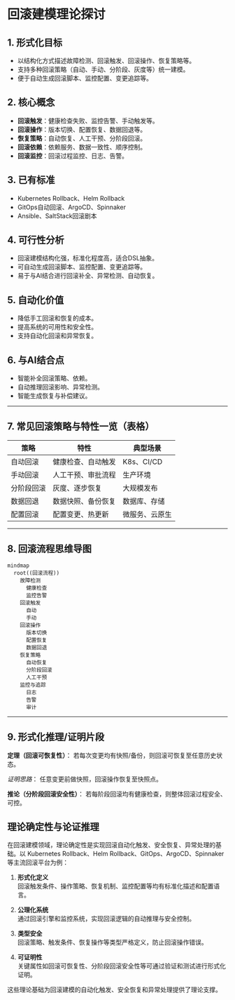 # 回滚建模理论探讨

## 1. 形式化目标

- 以结构化方式描述故障检测、回滚触发、回滚操作、恢复策略等。
- 支持多种回滚策略（自动、手动、分阶段、灰度等）统一建模。
- 便于自动生成回滚脚本、监控配置、变更追踪等。

## 2. 核心概念

- **回滚触发**：健康检查失败、监控告警、手动触发等。
- **回滚操作**：版本切换、配置恢复、数据回退等。
- **恢复策略**：自动恢复、人工干预、分阶段回滚。
- **回滚依赖**：依赖服务、数据一致性、顺序控制。
- **回滚监控**：回滚过程监控、日志、告警。

## 3. 已有标准

- Kubernetes Rollback、Helm Rollback
- GitOps自动回滚、ArgoCD、Spinnaker
- Ansible、SaltStack回滚剧本

## 4. 可行性分析

- 回滚建模结构化强，标准化程度高，适合DSL抽象。
- 可自动生成回滚脚本、监控配置、变更追踪等。
- 易于与AI结合进行回滚补全、异常检测、自动恢复。

## 5. 自动化价值

- 降低手工回滚和恢复的成本。
- 提高系统的可用性和安全性。
- 支持自动化回滚和异常恢复。

## 6. 与AI结合点

- 智能补全回滚策略、依赖。
- 自动推理回滚影响、异常检测。
- 智能生成恢复与补偿建议。

---

## 7. 常见回滚策略与特性一览（表格）

| 策略         | 特性                 | 典型场景           |
|--------------|----------------------|--------------------|
| 自动回滚     | 健康检查、自动触发   | K8s、CI/CD         |
| 手动回滚     | 人工干预、审批流程   | 生产环境           |
| 分阶段回滚   | 灰度、逐步恢复       | 大规模发布         |
| 数据回退     | 数据快照、备份恢复   | 数据库、存储       |
| 配置回滚     | 配置变更、热更新     | 微服务、云原生     |

---

## 8. 回滚流程思维导图

```mermaid
mindmap
  root((回滚流程))
    故障检测
      健康检查
      监控告警
    回滚触发
      自动
      手动
    回滚操作
      版本切换
      配置恢复
      数据回退
    恢复策略
      自动恢复
      分阶段回滚
      人工干预
    监控与追踪
      日志
      告警
      审计
```

---

## 9. 形式化推理/证明片段

**定理（回滚可恢复性）**：
若每次变更均有快照/备份，则回滚可恢复至任意历史状态。

*证明思路*：
任意变更前做快照，回滚操作恢复至快照点。

**推论（分阶段回滚安全性）**：
若每阶段回滚均有健康检查，则整体回滚过程安全、可控。

## 理论确定性与论证推理

在回滚建模领域，理论确定性是实现回滚自动化触发、安全恢复、异常处理的基础。以 Kubernetes Rollback、Helm Rollback、GitOps、ArgoCD、Spinnaker 等主流回滚平台为例：

1. **形式化定义**  
   回滚触发条件、操作策略、恢复机制、监控配置等均有标准化描述和配置语言。

2. **公理化系统**  
   通过回滚引擎和监控系统，实现回滚逻辑的自动推理与安全控制。

3. **类型安全**  
   回滚策略、触发条件、恢复操作等类型严格定义，防止回滚操作错误。

4. **可证明性**  
   关键属性如回滚可恢复性、分阶段回滚安全性等可通过验证和测试进行形式化证明。

这些理论基础为回滚建模的自动化触发、安全恢复和异常处理提供了理论支撑。
